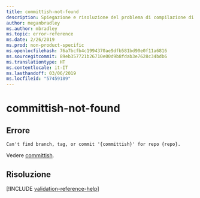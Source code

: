 ```yaml
---
title: committish-not-found
description: Spiegazione e risoluzione del problema di compilazione di Docs committish-not-found
author: meganbradley
ms.author: mbradley
ms.topic: error-reference
ms.date: 2/26/2019
ms.prod: non-product-specific
ms.openlocfilehash: 76a7bcfb4c1994370ae9dfb581bd90e0f11a6816
ms.sourcegitcommit: 89eb357721b26710e00d9b8fdab3e7628c34bdb6
ms.translationtype: HT
ms.contentlocale: it-IT
ms.lasthandoff: 03/06/2019
ms.locfileid: "57459189"
---
```

# <a name="committish-not-found"></a>committish-not-found

## <a name="error"></a>Errore

`Can't find branch, tag, or commit '{committish}' for repo {repo}.`

Vedere [committish](https://git-scm.com/docs/gitglossary#gitglossary-aiddefcommit-ishacommit-ishalsocommittish).

## <a name="resolution"></a>Risoluzione

<!--make sure to add this file to your includes folder and verify the path-->
[!INCLUDE [validation-reference-help](includes/validation-reference-help.md)]

